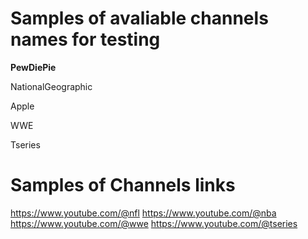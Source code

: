 # Samples of avaliable channels names for testing

**PewDiePie**

NationalGeographic

Apple

WWE

Tseries



# Samples of Channels links

https://www.youtube.com/@nfl
https://www.youtube.com/@nba
https://www.youtube.com/@wwe
https://www.youtube.com/@tseries
